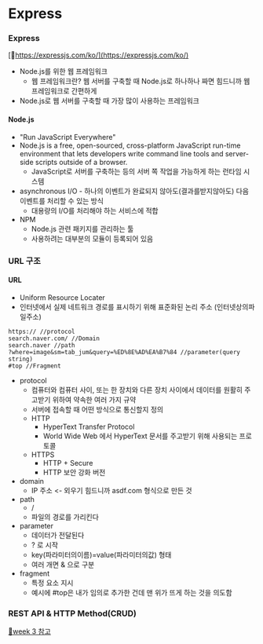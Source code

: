 # Express

### Express

[🔗https://expressjs.com/ko/](https://expressjs.com/ko/)

* Node.js를 위한 웹 프레임워크
  * 웹 프레임워크란? 웹 서버를 구축할 때 Node.js로 하나하나 짜면 힘드니까 웹 프레임워크로 간편하게
* Node.js로 웹 서버를 구축할 때 가장 많이 사용하는 프레임워크

#### Node.js

* "Run JavaScript Everywhere"
* Node.js is a free, open-sourced, cross-platform JavaScript run-time environment that lets developers write command line tools and server-side scripts outside of a browser.
  * JavaScript로 서버를 구축하는 등의 서버 쪽 작업을 가능하게 하는 런타임 시스템
* asynchronous I/O - 하나의 이벤트가 완료되지 않아도(결과를받지않아도) 다음 이벤트를 처리할 수 있는 방식
  * 대용량의 I/O를 처리해야 하는 서비스에 적합
* NPM
  * Node.js 관련 패키지를 관리하는 툴
  * 사용하려는 대부분의 모듈이 등록되어 있음

### URL 구조

#### URL

* Uniform Resource Locater
* 인터넷에서 실제 네트워크 경로를 표시하기 위해 표준화된 논리 주소 (인터넷상의파일주소)

```
https:// //protocol
search.naver.com/ //Domain
search.naver //path
?where=image&sm=tab_jum&query=%ED%8E%AD%EA%B7%84 //parameter(query string)
#top //Fragment
```

* protocol
  * 컴퓨터와 컴퓨터 사이, 또는 한 장치와 다른 장치 사이에서 데이터를 원활히 주고받기 위하여 약속한 여러 가지 규약
  * 서버에 접속할 때 어떤 방식으로 통신할지 정의
  * HTTP
    * HyperText Transfer Protocol
    * World Wide Web 에서 HyperText 문서를 주고받기 위해 사용되는 프로토콜
  * HTTPS
    * HTTP + Secure
    * HTTP 보안 강화 버전
* domain
  * IP 주소 <- 외우기 힘드니까 asdf.com 형식으로 만든 것
* path
  * /
  * 파일의 경로를 가리킨다
* parameter
  * 데이터가 전달된다
  * ? 로 시작
  * key(파라미터의이름)=value(파라미터의값) 형태
  * 여러 개면 & 으로 구분
* fragment
  * 특정 요소 지시
  * 예시에 #top은 내가 임의로 추가한 건데 맨 위가 뜨게 하는 것을 의도함

### REST API & HTTP Method(CRUD)

[🔗week 3 참고](https://github.com/oyathb/frontend-survival/blob/410912946f3edd96932fc7e0529506b460e8e143/week-3/react-component.md)
